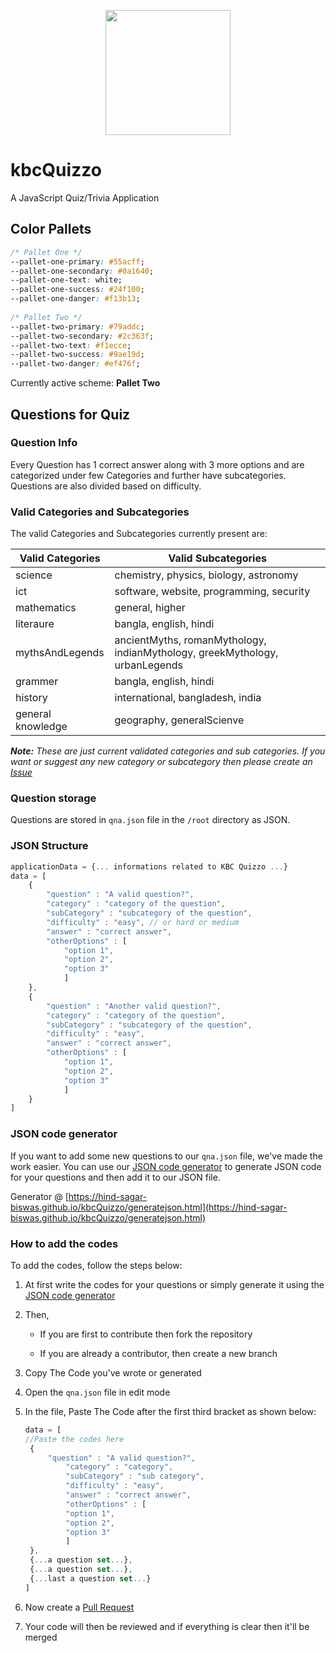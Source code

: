 <p align="center">
  <img width="200" src="images/Quizzo.png">
</p>

# kbcQuizzo

A JavaScript Quiz/Trivia Application

## Color Pallets

```css
/* Pallet One */
--pallet-one-primary: #55acff;
--pallet-one-secondary: #0a1640;
--pallet-one-text: white;
--pallet-one-success: #24f100;
--pallet-one-danger: #f13b13;
	
/* Pallet Two */
--pallet-two-primary: #79addc;
--pallet-two-secondary: #2c363f;
--pallet-two-text: #f1ecce;
--pallet-two-success: #9ae19d;
--pallet-two-danger: #ef476f;
```

Currently active scheme: **Pallet Two**

## Questions for Quiz

### Question Info

Every Question has 1 correct answer along with 3 more options and are categorized under few Categories and further have subcategories. Questions are also divided based on difficulty.

### Valid Categories and Subcategories

The valid Categories and Subcategories currently present are:

Valid Categories |Valid Subcategories
| ---------- | ------------- |
science | chemistry, physics, biology, astronomy
ict | software, website, programming, security
mathematics | general, higher
literaure | bangla, english, hindi
mythsAndLegends | ancientMyths, romanMythology, indianMythology, greekMythology, urbanLegends
grammer | bangla, english, hindi
history | international, bangladesh, india
general knowledge | geography, generalScienve

_**Note:** These are just current validated categories and sub categories. If you want or suggest any new category or subcategory then please create an [Issue](https://github.com/hind-sagar-biswas/kbcQuizzo/issues)_

### Question storage

Questions are stored in `qna.json` file in the `/root` directory as JSON.

### JSON Structure

```javascript
applicationData = {... informations related to KBC Quizzo ...}
data = [
	{
		"question" : "A valid question?",
		"category" : "category of the question",
		"subCategory" : "subcategory of the question",
		"difficulty" : "easy", // or hard or medium
		"answer" : "correct answer",
		"otherOptions" : [
			"option 1",
			"option 2",
			"option 3"
			]
	},
	{
		"question" : "Another valid question?",
		"category" : "category of the question",
		"subCategory" : "subcategory of the question",
		"difficulty" : "easy",
		"answer" : "correct answer",
		"otherOptions" : [
			"option 1",
			"option 2",
			"option 3"
			]
	}
]
```

### JSON code generator

If you want to add some new questions to our `qna.json` file, we've made the work easier.
You can use our [JSON code generator](https://hind-sagar-biswas.github.io/kbcQuizzo/generatejson.html) to generate JSON code for your questions and then add it to our JSON file.

Generator @ [https://hind-sagar-biswas.github.io/kbcQuizzo/generatejson.html](https://hind-sagar-biswas.github.io/kbcQuizzo/generatejson.html)

### How to add the codes

To add the codes, follow the steps below:

1. At first write the codes for your questions or simply generate it using the [JSON code generator](https://hind-sagar-biswas.github.io/kbcQuizzo/generatejson.html)

1. Then,

   * If you are first to contribute then fork the repository
   
   * If you are already a contributor, then create a new branch

1. Copy The Code you've wrote or generated

1. Open the `qna.json` file in edit mode

1. In the file, Paste The Code after the first third bracket as shown below:
   
   ```javascript
   data = [
   //Paste the codes here
   	{
   		"question" : "A valid question?",
			"category" : "category",
			"subCategory" : "sub category",
			"difficulty" : "easy",
			"answer" : "correct answer",
			"otherOptions" : [
   			"option 1",
   			"option 2",
   			"option 3"
   			]
   	},
   	{...a question set...},
   	{...a question set...},
   	{...last a question set...}
   ]
   ```

1. Now create a [Pull Request](https://github.com/hind-sagar-biswas/kbcQuizzo/pulls)

1. Your code will then be reviewed and if everything is clear then it'll be merged
